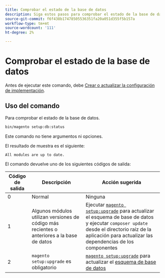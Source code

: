 ```yaml
---
title: Comprobar el estado de la base de datos
description: Siga estos pasos para comprobar el estado de la base de datos de Adobe Commerce o Magento Open Source.
source-git-commit: f6f438b17478505536351fa20a051d355f5b157a
workflow-type: tm+mt
source-wordcount: '111'
ht-degree: 2%

---
```



# Comprobar el estado de la base de datos

Antes de ejecutar este comando, debe [Crear o actualizar la configuración de implementación](deployment.md).

## Uso del comando

Para comprobar el estado de la base de datos.

```bash
bin/magento setup:db:status
```

Este comando no tiene argumentos ni opciones.

El resultado de muestra es el siguiente:

```terminal
All modules are up to date.
```

El comando devuelve uno de los siguientes códigos de salida:

| Código de salida | Descripción | Acción sugerida |
|--------------|--------------|---------------|
| 0 | Normal | Ninguna |
| 1 | Algunos módulos utilizan versiones de código más recientes o anteriores a la base de datos | Ejecutar [`magento setup:upgrade`](database-upgrade.md) para actualizar el esquema de base de datos y ejecutar `composer update` desde el directorio raíz de la aplicación para actualizar las dependencias de los componentes |
| 2 | `magento setup:upgrade` es obligatorio | [`magento setup:upgrade`](database-upgrade.md) para actualizar el [esquema de base de datos](https://glossary.magento.com/database-schema) |
